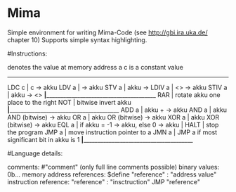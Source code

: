 # Mima
Simple environment for writing Mima-Code (see http://gbi.ira.uka.de/ chapter 10)
Supports simple syntax highlighting.

#Instructions:


<a> denotes the value at memory address a
c is a constant value
_________________________________________________________
LDC   c |   c → akku
LDV   a |   <a> → akku
STV   a |   akku → <a>
LDIV  a |   <<a>> → akku
STIV  a |   akku → <<a>>
________|_______________________________________________
RAR     |   rotate akku one place to the right
NOT     |   bitwise invert akku
________|_______________________________________________
ADD   a |   akku + <a> → akku
AND   a |   akku AND <a> (bitwise) → akku
OR    a |   akku OR <a> (bitwise) → akku
XOR   a |   akku XOR <a> (bitwise) → akku
EQL   a |   if akku = <a>  -1 → akku, else 0 → akku
        |
HALT    |   stop the program
JMP   a |   move instruction pointer to a
JMN   a |   JMP a if most significant bit in akku is 1
________|_______________________________________________

#Language details:

comments:                   #"comment" (only full line comments possible)
binary values:              0b...
memory address references:  $define "reference" : "address value"
instruction reference:      "reference" : "insctruction"
                            JMP "reference"
